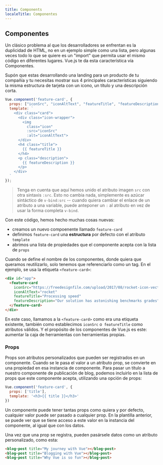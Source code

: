 ```yaml
---
title: Components
localeTitle: Componentes
---
```


## Componentes

Un clásico problema al que los desarrolladores se enfrentan es la duplicidad de HTML, no
en un ejemplo simple como una lista, pero algunas veces todo lo que se quiere es un "import" que permita usar el mismo código en diferentes lugares.
Vue.js te da esta característica vía Componentes.

Supón que estas desarrollando una landing para un producto de tu compañía y tu necesitas mostrar sus 4 principales características siguiendo la misma estructura de tarjeta con un icono, un título y una descripción corta.

```javascript
Vue.component('feature-card', {
  props: ["iconSrc", "iconAltText", "featureTitle", "featureDescription"],
  template: `
    <div class="card">
      <div class="icon-wrapper">
        <img
          class="icon"
          :src="iconSrc"
          :alt="iconAltText">
      </div>
      <h4 class="title">
        {{ featureTitle }}
      </h4>
      <p class="description">
        {{ featureDescription }}
      </p>
    </div>
  `
});
```

> Tenga en cuenta que aquí hemos unido el atributo  imagen `src` con otra sintaxis `:src`.
Esto no cambia nada, simplemente es azúcar sintáctico de `v-bind:src` -- cuando quiera cambiar el enlace de un atributo a una variable, puede anteponer un `:` al atributo en vez de usar la forma completa `v-bind`.

Con este código, hemos hecho muchas cosas nuevas:
* creamos un nuevo compoenente llamado `feature-card`
* definimos `feature-card` una **estructura** por defecto con el atributo `template`
* abrimos una lista de propiedades que el componente acepta con la lista de `props`

Cuando se define el nombre de los componentes, donde quiera que queramos reutilizarlo, solo tenemos que referenciarlo como un tag. En el ejemplo, se usa la etiqueta  `<feature-card>`:

```html
<div id="app">
  <feature-card
    iconSrc="https://freedesignfile.com/upload/2017/08/rocket-icon-vector.png"
    iconAltText="rocket"
    featureTitle="Processing speed"
    featureDescription="Our solution has astonishing benchmarks grades">
  </feature-card>
</div>
```

En este caso, llamamos a la `<feature-card>` como era una etiqueta existente, también
como establecimos `iconSrc` o` featureTitle` como atributos válidos. Y el propósito de los componentes de Vue.js es este: aumentar la caja de herramientas con herramientas propias.

### Props

Props son atributos personalizados que pueden ser registrados en un componente. Cuando se le pasa el valor a un atributo prop, se convierte en una propiedad en esa instancia de componente. Para pasar un título a nuestro componente de publicación de blog, podemos incluirlo en la lista de props que este componente acepta, utilizando una opción de props:

```js
Vue.component('feature-card', {
  props: ['title'],
  template: '<h3>{{ title }}</h3>'
})
```
Un componente puede tener tantas props como quiera y por defecto, cualquier valor puede ser pasado a cualquier prop. En la plantilla anterior, se puede ver que se tiene acceso a este valor en la instancia del componente, al igual que con los datos.

Una vez que una prop se registra, pueden pasársele datos como un atributo personalizado, como esta:
```html
<blog-post title="My journey with Vue"></blog-post>
<blog-post title="Blogging with Vue"></blog-post>
<blog-post title="Why Vue is so fun"></blog-post>
```